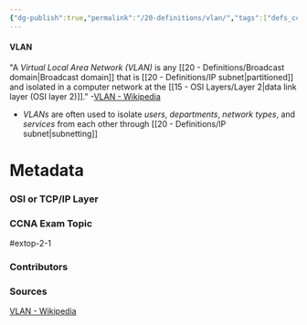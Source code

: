 ```yaml
---
{"dg-publish":true,"permalink":"/20-definitions/vlan/","tags":["defs_ccna"]}
---
```


#### VLAN
"A *Virtual Local Area Network (VLAN)* is any [[20 - Definitions/Broadcast domain\|Broadcast domain]] that is [[20 - Definitions/IP subnet\|partitioned]] and isolated in a computer network at the [[15 - OSI Layers/Layer 2\|data link layer (OSI layer 2)]]."
	-[VLAN - Wikipedia](https://en.wikipedia.org/wiki/VLAN)
- *VLANs* are often used to isolate *users*, *departments*, *network types*, and *services* from each other through [[20 - Definitions/IP subnet\|subnetting]]




# Metadata
### OSI or TCP/IP Layer

### CCNA Exam Topic
#extop-2-1 
### Contributors

### Sources
[VLAN - Wikipedia](https://en.wikipedia.org/wiki/VLAN)
